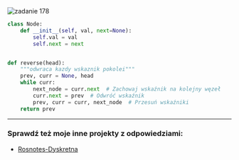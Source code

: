 <picture>
  <source srcset="../../srt/zbior_zadan/178.png" media="(prefers-color-scheme: light)">
  <source srcset="../../srt/zbior_zadan/black_178.png" media="(prefers-color-scheme: dark)">
  <img src="../../srt/zbior_zadan/black_178.png" alt="zadanie 178">
</picture>

```python
class Node:
    def __init__(self, val, next=None):
        self.val = val
        self.next = next


def reverse(head):
    """odwraca kazdy wskaznik pokolei"""
    prev, curr = None, head
    while curr:
        next_node = curr.next  # Zachowaj wskaźnik na kolejny węzeł
        curr.next = prev  # Odwróć wskaźnik
        prev, curr = curr, next_node  # Przesuń wskaźniki
    return prev
```

---
### Sprawdź też moje inne projekty z odpowiedziami:
- [Rosnotes-Dyskretna](https://github.com/kamilGie/Rosnotes-Dyskretna)
